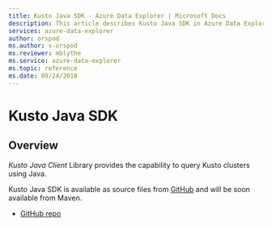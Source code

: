```yaml
---
title: Kusto Java SDK - Azure Data Explorer | Microsoft Docs
description: This article describes Kusto Java SDK in Azure Data Explorer.
services: azure-data-explorer
author: orspod
ms.author: v-orspod
ms.reviewer: mblythe
ms.service: azure-data-explorer
ms.topic: reference
ms.date: 09/24/2018
---
```

# Kusto Java SDK

## Overview

*Kusto Java Client* Library provides the capability to query Kusto clusters using Java.

Kusto Java SDK is available as source files from [GitHub](https://github.com) and will be soon available from Maven.

* [GitHub repo](https://github.com/Azure/azure-kusto-java)